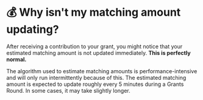 # 💰 Why isn't my matching amount updating?

After receiving a contribution to your grant, you might notice that your estimated matching amount is not updated immediately. **This is perfectly normal.**

The algorithm used to estimate matching amounts is performance-intensive and will only run intermittently because of this. The estimated matching amount is expected to update roughly every 5 minutes during a Grants Round. In some cases, it may take slightly longer.

